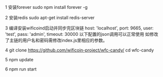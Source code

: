 1 安装forever
sudo npm install forever -g

2 安装redis
sudo apt-get install redis-server

3 编译安装wificoind启动并同步完区块链
  host: 'localhost',
  port: 9665,
  user: 'test',
  pass: 'admin',
  timeout: 30000
以下配置的json调用可以正常使用
如修改了主链的用户名和密码需修改index.js里相应的参数。

4 git clone https://github.com/wificoin-project/wfc-candy/
cd wfc-candy

5 npm update

6 npm run start


